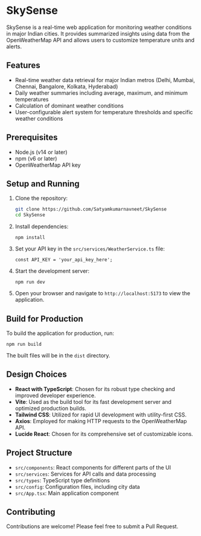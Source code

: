 # SkySense

SkySense is a real-time web application for monitoring weather conditions in major Indian cities. It provides summarized insights using data from the OpenWeatherMap API and allows users to customize temperature units and alerts.

## Features

- Real-time weather data retrieval for major Indian metros (Delhi, Mumbai, Chennai, Bangalore, Kolkata, Hyderabad)
- Daily weather summaries including average, maximum, and minimum temperatures
- Calculation of dominant weather conditions
- User-configurable alert system for temperature thresholds and specific weather conditions
  
## Prerequisites

- Node.js (v14 or later)
- npm (v6 or later)
- OpenWeatherMap API key

## Setup and Running

1. Clone the repository:
   ```bash
   git clone https://github.com/Satyamkumarnavneet/SkySense
   cd SkySense

   ```

2. Install dependencies:
   ```
   npm install
   ```

3. Set your API key in the `src/services/WeatherService.ts` file:
   ```
   const API_KEY = 'your_api_key_here';
   ```

4. Start the development server:
   ```
   npm run dev
   ```

5. Open your browser and navigate to `http://localhost:5173` to view the application.

## Build for Production

To build the application for production, run:

```
npm run build
```

The built files will be in the `dist` directory.

## Design Choices

- **React with TypeScript**: Chosen for its robust type checking and improved developer experience.
- **Vite**: Used as the build tool for its fast development server and optimized production builds.
- **Tailwind CSS**: Utilized for rapid UI development with utility-first CSS.
- **Axios**: Employed for making HTTP requests to the OpenWeatherMap API.
- **Lucide React**: Chosen for its comprehensive set of customizable icons.

## Project Structure

- `src/components`: React components for different parts of the UI
- `src/services`: Services for API calls and data processing
- `src/types`: TypeScript type definitions
- `src/config`: Configuration files, including city data
- `src/App.tsx`: Main application component


## Contributing

Contributions are welcome! Please feel free to submit a Pull Request.

